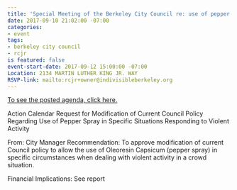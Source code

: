 ```yaml
---
title: 'Special Meeting of the Berkeley City Council re: use of pepper spray'
date: 2017-09-10 21:02:00 -07:00
categories:
- event
tags:
- berkeley city council
- rcjr
is featured: false
event-start-date: 2017-09-12 15:00:00 -07:00
Location: 2134 MARTIN LUTHER KING JR. WAY
RSVP-link: mailto:rcjr+owner@indivisibleberkeley.org
---
```


[To see the posted agenda, click here.](https://www.cityofberkeley.info/uploadedFiles/Clerk/City_Council/2017/09_Sep/Documents/2017-09-12%20Special%20Agenda%20Packet.pdf)


Action Calendar 
Request for Modification of Current Council Policy Regarding Use of Pepper Spray in Specific Situations Responding to Violent Activity 

From: City Manager Recommendation: To approve modification of current Council policy to allow the use of Oleoresin Capsicum (pepper spray) in specific circumstances when dealing with violent activity in a crowd situation. 

Financial Implications: See report 
